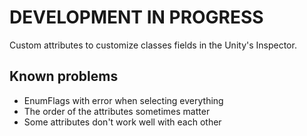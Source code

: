 # DEVELOPMENT IN PROGRESS

Custom attributes to customize classes fields in the Unity's Inspector.

## Known problems

- EnumFlags with error when selecting everything
- The order of the attributes sometimes matter
- Some attributes don't work well with each other
